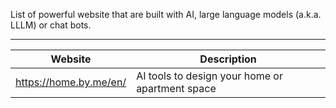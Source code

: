 
List of powerful website that are built with AI, large language models (a.k.a. LLLM) or chat bots.

-----

| Website | Description |
| ---- | ---- |
| <a href="https://home.by.me/" target="_blank">https://home.by.me/en/</a> | AI tools to design your home or apartment space |

